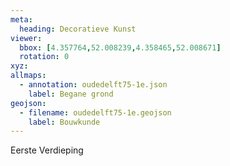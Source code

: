 ```yaml
---
meta:
  heading: Decoratieve Kunst
viewer:
  bbox: [4.357764,52.008239,4.358465,52.008671]
  rotation: 0
xyz:
allmaps:
  - annotation: oudedelft75-1e.json
    label: Begane grond
geojson:
  - filename: oudedelft75-1e.geojson
    label: Bouwkunde
---
```

Eerste Verdieping 